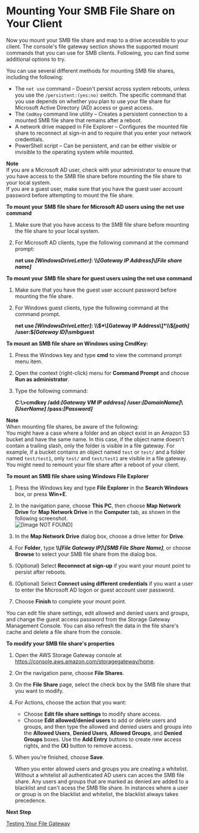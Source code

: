 # Mounting Your SMB File Share on Your Client<a name="using-smb-fileshare"></a>

Now you mount your SMB file share and map to a drive accessible to your client\. The console's file gateway section shows the supported mount commands that you can use for SMB clients\. Following, you can find some additional options to try\.

You can use several different methods for mounting SMB file shares, including the following:
+ The `net use` command – Doesn't persist across system reboots, unless you use the `/persistent:(yes:no)` switch\. The specific command that you use depends on whether you plan to use your file share for Microsoft Active Directory \(AD\) access or guest access\.
+ The `CmdKey` command line utility – Creates a persistent connection to a mounted SMB file share that remains after a reboot\.
+ A network drive mapped in File Explorer – Configures the mounted file share to reconnect at sign\-in and to require that you enter your network credentials\.
+ PowerShell script – Can be persistent, and can be either visible or invisible to the operating system while mounted\.

**Note**  
If you are a Microsoft AD user, check with your administrator to ensure that you have access to the SMB file share before mounting the file share to your local system\.  
If you are a guest user, make sure that you have the guest user account password before attempting to mount the file share\.

**To mount your SMB file share for Microsoft AD users using the net use command**

1. Make sure that you have access to the SMB file share before mounting the file share to your local system\.

1. For Microsoft AD clients, type the following command at the command prompt:

   **net use *\[WindowsDriveLetter\]*: \\\\*\[Gateway IP Address\]*\\*\[File share name\]***

**To mount your SMB file share for guest users using the net use command**

1. Make sure that you have the guest user account password before mounting the file share\.

1. For Windows guest clients, type the following command at the command prompt\.

   **net use *\[WindowsDriveLetter\]*: \\\\$*\[Gateway IP Address\]*\\$*\[path\]* /user:$*\[Gateway ID\]*\\smbguest**

**To mount an SMB file share on Windows using CmdKey:**

1. Press the Windows key and type **cmd** to view the command prompt menu item\.

1. Open the context \(right\-click\) menu for **Command Prompt** and choose **Run as administrator**\.

1. Type the following command:

   **C:\\>cmdkey /add:*\[Gateway VM IP address\]* /user:*\[DomainName\]*\\*\[UserName\]* /pass:*\[Password\]***

**Note**  
When mounting file shares, be aware of the following:  
You might have a case where a folder and an object exist in an Amazon S3 bucket and have the same name\. In this case, if the object name doesn't contain a trailing slash, only the folder is visible in a file gateway\. For example, if a bucket contains an object named `test` or `test/` and a folder named `test/test1`, only `test/` and `test/test1` are visible in a file gateway\.
You might need to remount your file share after a reboot of your client\.

**To mount an SMB file share using Windows File Explorer**

1. Press the Windows key and type **File Explorer** in the **Search Windows** box, or press **Win\+E**\.

1. In the navigation pane, choose **This PC**, then choose **Map Network Drive** for **Map Network Drive** in the **Computer** tab, as shown in the following screenshot\.  
![\[Image NOT FOUND\]](http://docs.aws.amazon.com/storagegateway/latest/userguide/images/map-on-windows-explorer.png)  
  


1. In the **Map Network Drive** dialog box, choose a drive letter for **Drive**\. 

1. For **Folder**, type **\\\\*\[File Gateway IP\]*\\*\[SMB File Share Name\]***, or choose **Browse** to select your SMB file share from the dialog box\.

1. \(Optional\) Select **Reconnect at sign\-up** if you want your mount point to persist after reboots\.

1. \(Optional\) Select **Connect using different credentials** if you want a user to enter the Microsoft AD logon or guest account user password\.

1. Choose **Finish** to complete your mount point\.

You can edit file share settings, edit allowed and denied users and groups, and change the guest access password from the Storage Gateway Management Console\. You can also refresh the data in the file share's cache and delete a file share from the console\.

**To modify your SMB file share's properties**

1. Open the AWS Storage Gateway console at [https://console\.aws\.amazon\.com/storagegateway/home](https://console.aws.amazon.com/storagegateway/)\.

1. On the navigation pane, choose **File Shares**\.

1. On the **File Share** page, select the check box by the SMB file share that you want to modify\.

1. For Actions, choose the action that you want:
   + Choose **Edit file share settings** to modify share access\. 
   + Choose **Edit allowed/denied users** to add or delete users and groups, and then type the allowed and denied users and groups into the **Allowed Users**, **Denied Users**, **Allowed Groups**, and **Denied Groups** boxes\. Use the **Add Entry** buttons to create new access rights, and the **\(X\)** button to remove access\.

1. When you're finished, choose **Save**\.

   When you enter allowed users and groups you are creating a whitelist\. Without a whitelist all authenticated AD users can acces the SMB file share\. Any users and groups that are marked as denied are added to a blacklist and can't acess the SMB file share\. In instances where a user or group is on the blacklist and whitelist, the blacklist always takes precedence\.

**Next Step**

[Testing Your File Gateway](GettingStartedTestFileShare.md)